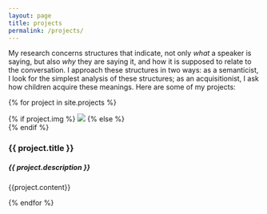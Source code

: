 ```yaml
---
layout: page
title: projects
permalink: /projects/
---
```

My research concerns structures that indicate, not only *what* a speaker is saying, but also *why* they are saying it, and how it is supposed to relate to the conversation. I approach these structures in two ways: as a semanticist, I look for the simplest analysis of these structures; as an acquisitionist, I ask how children acquire these meanings. Here are some of my projects:

{% for project in site.projects %}
<div>
        {% if project.img %}
        <img class="project-col" src="{{ project.img | prepend: site.baseurl | prepend: site.url }}"/>
        {% else %}
        <div class="thumbnail blankbox"></div>
        {% endif %}
</div>    
<h3 class = "project-title" >
    {{ project.title }}
</h3>
<h5 class = "project-description" >{{ project.description }}</h5>

<div>
<div class="project-text">
{{project.content}}

</div>
</div>

{% endfor %}
